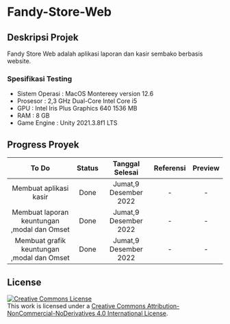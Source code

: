 # Fandy-Store-Web

## Deskripsi Projek

Fandy Store Web adalah aplikasi laporan dan kasir sembako berbasis website.

### Spesifikasi Testing

- Sistem Operasi : MacOS Montereey version 12.6
- Prosesor : 2,3 GHz Dual-Core Intel Core i5
- GPU : Intel Iris Plus Graphics 640 1536 MB
- RAM : 8 GB
- Game Engine : Unity 2021.3.8f1 LTS

## Progress Proyek

To Do | Status | Tanggal Selesai | Referensi | Preview
:---: | :---: | :---: | :---: |  :---: 
Membuat aplikasi kasir | Done | Jumat,9 Desember 2022 | - | -
Membuat laporan keuntungan ,modal dan Omset | Done | Jumat,9 Desember 2022 | - | -
Membuat grafik keuntungan ,modal dan Omset | Done | Jumat,9 Desember 2022 | - | -

## License

<a rel="license" href="http://creativecommons.org/licenses/by-nc-nd/4.0/"><img alt="Creative Commons License" style="border-width:0" src="https://i.creativecommons.org/l/by-nc-nd/4.0/80x15.png" /></a><br />This work is licensed under a <a rel="license" href="http://creativecommons.org/licenses/by-nc-nd/4.0/">Creative Commons Attribution-NonCommercial-NoDerivatives 4.0 International License</a>.
